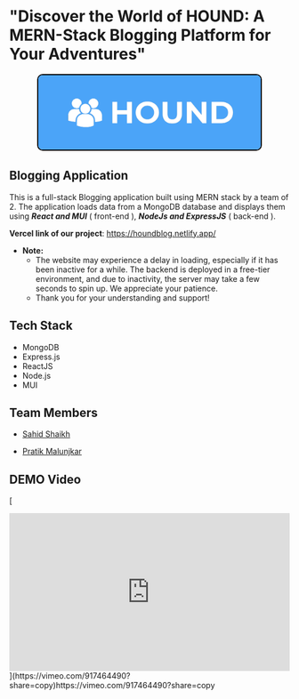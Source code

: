 # "Discover the World of HOUND: A MERN-Stack Blogging Platform for Your Adventures"


<p align="center">
  <img src="Assets/LOGO-1.png" width="400px" style="border: 2px solid black; border-radius: 10px;" />
</p>


## Blogging Application
This is a full-stack Blogging application built using MERN stack by a team of 2. The application loads data from a MongoDB database and displays them using **_React and MUI_** ( front-end ), **_NodeJs and ExpressJS_** ( back-end ).

**Vercel link of our project**:  https://houndblog.netlify.app/
- **Note:**
  - The website may experience a delay in loading, especially if it has been inactive for a while. The backend is deployed in a free-tier environment, and due to inactivity, the server may take a few seconds to spin up. We appreciate your patience.
  - Thank you for your understanding and support!


## Tech Stack

- MongoDB
- Express.js
- ReactJS
- Node.js
- MUI

## Team Members
- [Sahid Shaikh](https://github.com/sahidshaikh23)

- [Pratik Malunjkar](https://github.com/pratikmalunkar)


## DEMO Video
[
<div style="padding:56.25% 0 0 0;position:relative;"><iframe src="https://player.vimeo.com/video/917464490?badge=0&amp;autopause=0&amp;player_id=0&amp;app_id=58479" frameborder="0" allow="autoplay; fullscreen; picture-in-picture" style="position:absolute;top:0;left:0;width:100%;height:100%;" title="BLOG"></iframe></div><script src="https://player.vimeo.com/api/player.js"></script>](https://vimeo.com/917464490?share=copy)https://vimeo.com/917464490?share=copy

